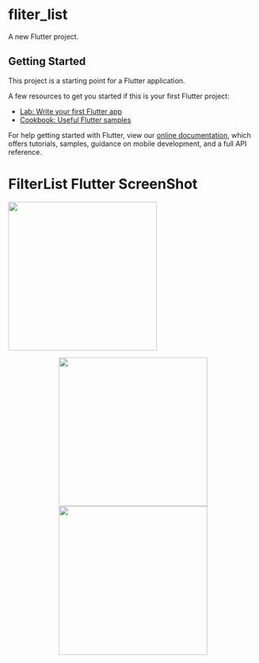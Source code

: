# fliter_list

A new Flutter project.

## Getting Started

This project is a starting point for a Flutter application.

A few resources to get you started if this is your first Flutter project:

- [Lab: Write your first Flutter app](https://flutter.dev/docs/get-started/codelab)
- [Cookbook: Useful Flutter samples](https://flutter.dev/docs/cookbook)

For help getting started with Flutter, view our
[online documentation](https://flutter.dev/docs), which offers tutorials,
samples, guidance on mobile development, and a full API reference.
<p align="center">
<h1><b>FilterList Flutter ScreenShot</b></h1>
<img src = "https://user-images.githubusercontent.com/40542971/85994769-77d00f80-ba22-11ea-8764-42aae4f6d0fe.png" width = "300"/>
<p align = "center">
  
   <img src = "https://user-images.githubusercontent.com/40542971/85994771-7999d300-ba22-11ea-87fc-4bec623e724a.png" width = "300"/>
   <img src = "https://user-images.githubusercontent.com/40542971/85994774-7999d300-ba22-11ea-931d-0e6480039e69.png" width = "300"/>
</p></p>
